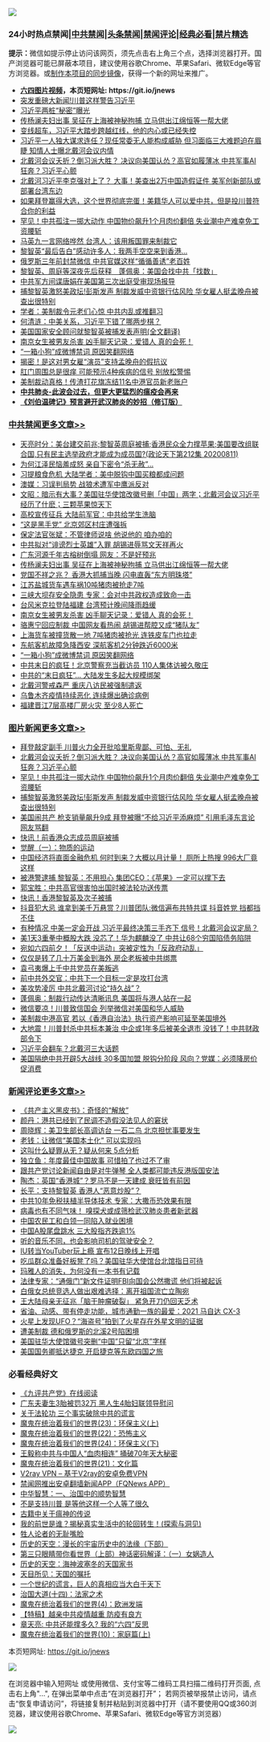![](https://raw.githubusercontent.com/fqnews/bnews/master/64photo/fqnews-qr.jpg)

<div id="tt">
<h3>24小时热点禁闻|<a href="#%E4%B8%AD%E5%85%B1%E7%A6%81%E9%97%BB%E6%9B%B4%E5%A4%9A%E6%96%87%E7%AB%A0">中共禁闻</a>|<a href="#%E5%9B%BE%E7%89%87%E6%96%B0%E9%97%BB%E6%9B%B4%E5%A4%9A%E6%96%87%E7%AB%A0">头条禁闻</a>|<a href="#%E6%96%B0%E9%97%BB%E8%AF%84%E8%AE%BA%E6%9B%B4%E5%A4%9A%E6%96%87%E7%AB%A0">禁闻评论|<a href="#%E5%BF%85%E7%9C%8B%E7%BB%8F%E5%85%B8%E5%A5%BD%E6%96%87">经典必看|<a href="/video.md#%E7%A6%81%E7%89%87%E7%B2%BE%E9%80%89">禁片精选</a></h3>
<div><b>提示：</b>微信如提示停止访问该网页，须先点击右上角三个点，选择浏览器打开。国产浏览器可能已屏蔽本项目，建议使用谷歌Chrome、苹果Safari、微软Edge等官方浏览器。或<a href="https://github.com/fqnews/bnews/blob/master/%E5%88%B6%E4%BD%9Cgit%E7%A6%81%E9%97%BB%E9%95%9C%E5%83%8F.md">制作本项目的同步镜像</a>，获得一个新的网址来推广。</div>
<ul>
<li><b><a href="http://d1.bdrive.tk/64.mp4" target="_blank">六四图片视频</a>，本页短网址: https://git.io/jnews</b></li>
<li><a href="/cnnews/20200811/1378263.md">突发重磅大新闻!川普这样警告习近平</a></li>
<li><a href="/cnnews/20200811/1377993.md">习近平两桩“秘密”曝光</a></li>
<li><a href="/cbnews/20200811/1378243.md">传杨澜夫妇出事 吴征在上海被神秘拘捕 立马供出江绵恒等一帮大佬</a></li>
<li><a href="/bannedvideo/20200811/1377988.md">变线超车，习近平大踏步跨越红线，他的内心或已经失控</a></li>
<li><a href="/comments/20200811/1378076.md">习近平一人独大谋求连任？现任常委无人能构成威胁 但习面临三大难题迫在眉睫 知情人士曝北戴河会议内情</a></li>
<li><a href="/topimagenews/20200811/1378596.md">北戴河会议夭折？倒习派大胜？ 决议向美国认怂？高官如履薄冰 中共军事AI狂奔？习近平心颤</a></li>
<li><a href="/cbnews/20200811/1378097.md">北戴河习近平李克强对上了？ 大事！美查出2万中国造假证件 美军创新部队或部署台湾东边</a></li>
<li><a href="/bannedvideo/20200811/1377977.md">如果拜登赢得大选，这个世界彻底完蛋！美籍华人可以爱中共，但是投川普符合你的利益</a></li>
<li><a href="/topimagenews/20200811/1378505.md">罕见！中共孤注一掷大动作 中国物价飙升1个月肉价翻倍 失业潮中产难幸免工资腰斩</a></li>
<li><a href="/cnnews/hknews/20200811/1378116.md">马英九一言网络哗然 台湾人：该用叛国罪来制裁它</a></li>
<li><a href="/cnnews/20200811/1378002.md">黎智英“最后告白”感动许多人：我两手空空来到香港…</a></li>
<li><a href="/cnnews/20200811/1378067.md">俄罗斯三年前封禁微信 中共官媒这样“循循善诱”老百姓</a></li>
<li><a href="/headline/20200812/1378658.md">黎智英、周庭等深夜先后获释　蓬佩奥：美国会找中共「找数」</a></li>
<li><a href="/cnnews/20200811/1377998.md">中共军方间谍唐娟在美国第三次出庭受审现场报导</a></li>
<li><a href="/topimagenews/20200811/1378227.md">捕黎智英激怒美政坛!彭斯发声 制裁发威中资银行估风险 华女雇人挺孟晚舟被查出很特别</a></li>
<li><a href="/cbnews/20200811/1378105.md">学者：美制裁令元老们心惊 中共内乱或推翻习</a></li>
<li><a href="/ssgc/20200811/1378062.md">何清涟：中美关系，习近平下错了哪两步棋？</a></li>
<li><a href="/headline/20200811/1377980.md">美国国家安全顾问就黎智英被捕发表声明(全文翻译)</a></li>
<li><a href="/cbnews/20200811/1378238.md">南京女生被男友杀害 凶手聊天记录：爱错人 真的会死！ </a></li>
<li><a href="/cbnews/20200811/1378234.md">“一箱小狗”成微博禁词 原因笑翻网络</a></li>
<li><a href="/cnnews/20200811/1378005.md">揭密！是这对男女雇“演员”支持孟晚舟的假抗议 </a></li>
<li><a href="/health/20200811/1378124.md">肛门周围总是很痒 可能预示4种疾病的信号 别放松警惕</a></li>
<li><a href="/cnnews/20200811/1378083.md">美制裁动真格！传渣打花旗冻结11名中港官员新老账户</a></li>
<li><b><a href="/comments/20200211/1275071.md" target="_blank">中共肺炎-此波会过去，但更大更猛烈的瘟疫会再来</a></b></li>
<li><b><a href="/comments/20200207/1272816.md" target="_blank">《刘伯温碑记》预言避开武汉肺炎的妙招（修订版）</a></b></li>
</ul>
</div>

<div class="catlist">
<h3><a href="/cbnews/" target="_blank">中共禁闻</a><span><a href="/cbnews/" target="_blank" rel="nofollow">更多文章>></a></span></h3>
<ul>
<li><a href="/cbnews/20200812/1378789.md" target="_blank">天亮时分：美台建交前兆;黎智英周庭被捕;香港民众全力撑苹果;美国要改组联合国,只有民主选举政府才能成为成员国?(政论天下第212集 20200811)</a></li>
<li><a href="/cbnews/20200812/1378772.md" target="_blank">为何江泽民恼羞成怒 亲自下密令“杀无赦”…</a></li>
<li><a href="/cbnews/20200812/1378742.md" target="_blank">习提粮食危机 大陆学者：美中脱钩中国买粮都成问题</a></li>
<li><a href="/cbnews/20200812/1378741.md" target="_blank">澳媒：习误判局势 战狼术遭军中鹰派反对</a></li>
<li><a href="/cbnews/20200812/1378717.md" target="_blank">文昭：暗示有大事？美国驻华使馆改徽号删「中国」两字；北戴河会议习近平经历了什麽；三颗苹果惊天下</a></li>
<li><a href="/cbnews/20200811/1378506.md" target="_blank">高校宣传征兵 大陆前军官：中共给学生洗脑</a></li>
<li><a href="/cbnews/20200811/1378247.md" target="_blank">“这是黑手党” 北京郊区村庄遭强拆</a></li>
<li><a href="/cbnews/20200811/1378246.md" target="_blank">保定法官张斌：不管律师说啥 他说他的 咱办咱的</a></li>
<li><a href="/cbnews/20200811/1378245.md" target="_blank">中共拟对“诽谤烈士英雄”入罪 胡锡进辱骂文天祥再火</a></li>
<li><a href="/cbnews/20200811/1378244.md" target="_blank">广东河源千年古榕树倒塌 网友：不是好预兆</a></li>
<li><a href="/cbnews/20200811/1378243.md" target="_blank">传杨澜夫妇出事 吴征在上海被神秘拘捕 立马供出江绵恒等一帮大佬</a></li>
<li><a href="/cbnews/20200811/1378242.md" target="_blank">党国不祥之兆？ 香港大抓捕当晚 闪电直轰“东方明珠塔”</a></li>
<li><a href="/cbnews/20200811/1378241.md" target="_blank">江苏盐城货车遇车祸10吨猪肉被抢走7吨</a></li>
<li><a href="/cbnews/20200811/1378240.md" target="_blank">三峡大坝存安全隐患 专家：会对中共政权造成致命一击</a></li>
<li><a href="/cbnews/20200811/1378239.md" target="_blank">台风米克拉登陆福建 台湾预计晚间降雨趋缓</a></li>
<li><a href="/cbnews/20200811/1378238.md" target="_blank">南京女生被男友杀害 凶手聊天记录：爱错人 真的会死！</a></li>
<li><a href="/cbnews/20200811/1378237.md" target="_blank">骆惠宁回应制裁 中国网友看热闹 胡锡进帮腔又成“猪队友”</a></li>
<li><a href="/cbnews/20200811/1378236.md" target="_blank">上海货车被撞货散一地 7吨猪肉被抢光 连铁皮车门也拉走</a></li>
<li><a href="/cbnews/20200811/1378235.md" target="_blank">东航客机故障急降西安 深航客机2分钟跌近6000米</a></li>
<li><a href="/cbnews/20200811/1378234.md" target="_blank">“一箱小狗”成微博禁词 原因笑翻网络</a></li>
<li><a href="/cbnews/20200811/1378233.md" target="_blank">中共末日的疯狂！北京警察充当截访员 110人集体访被久敬庄</a></li>
<li><a href="/cbnews/20200811/1378232.md" target="_blank">中共的“末日疯狂”… 大陆发生多起大规模绑架</a></li>
<li><a href="/cbnews/20200811/1378231.md" target="_blank">北戴河警戒森严 重庆八访民被强制遣返</a></li>
<li><a href="/cbnews/20200811/1378230.md" target="_blank">乌鲁木齐疫情持续恶化 连续爆出确诊病例</a></li>
<li><a href="/cbnews/20200811/1378229.md" target="_blank">福建晋江7层高楼厂房火灾 至少8人死亡</a></li>

</ul>
</div>
<div class="catlist">
<h3><a href="/topimagenews/" target="_blank">图片新闻</a><span><a href="/topimagenews/" target="_blank" rel="nofollow">更多文章>></a></span></h3>
<ul>
<li><a href="/topimagenews/20200812/1378728.md" target="_blank">拜登敲定副手 川普火力全开批哈里斯卑鄙、可怕、无礼</a></li>
<li><a href="/topimagenews/20200811/1378596.md" target="_blank">北戴河会议夭折？倒习派大胜？ 决议向美国认怂？高官如履薄冰 中共军事AI狂奔？习近平心颤</a></li>
<li><a href="/topimagenews/20200811/1378505.md" target="_blank">罕见！中共孤注一掷大动作 中国物价飙升1个月肉价翻倍 失业潮中产难幸免工资腰斩</a></li>
<li><a href="/topimagenews/20200811/1378227.md" target="_blank">捕黎智英激怒美政坛!彭斯发声 制裁发威中资银行估风险 华女雇人挺孟晚舟被查出很特别</a></li>
<li><a href="/topimagenews/20200811/1378226.md" target="_blank">美国闹共产 枪支销量飙升9成 拜登被曝“不给习近平添麻烦” 引用毛泽东言论 网友骂翻</a></li>
<li><a href="/topimagenews/20200811/1377855.md" target="_blank">快讯！前香港众志成员周庭被捕</a></li>
<li><a href="/comments/20200810/1377609.md" target="_blank">觉醒（一）：物质的运动</a></li>
<li><a href="/topimagenews/20200810/1377710.md" target="_blank">中国经济将直面金融危机 何时到来？大概以月计量！ 厕所上热搜 996大厂竟这样</a></li>
<li><a href="/topimagenews/20200810/1377628.md" target="_blank">被港警逮捕 黎智英：不用担心 集团CEO：《苹果》一定可以撑下去</a></li>
<li><a href="/comments/20200810/1377559.md" target="_blank">郭宝胜：中共高官很害怕出国时被法轮功送传票</a></li>
<li><a href="/topimagenews/20200810/1377469.md" target="_blank">快讯！香港黎智英及次子被捕</a></li>
<li><a href="/topimagenews/20200809/1377376.md" target="_blank">抖音犯大忌 谁拿到美千万悬赏？川普团队:微信遍布共特共谍 抖音姓党 挡都挡不住</a></li>
<li><a href="/topimagenews/20200809/1377321.md" target="_blank">有种情况 中美一定会开战 习近平最终决策三手齐下 信号！北戴河会议定局？</a></li>
<li><a href="/topimagenews/20200809/1377246.md" target="_blank">美1天3重拳中概股大跌 没芯了！华为麒麟没了 中共让68个穷国陷债务陷阱</a></li>
<li><a href="/topimagenews/20200809/1377193.md" target="_blank">宛如六四前夕！「反送中运动」突被定性为「反政府动乱」</a></li>
<li><a href="/topimagenews/20200809/1377013.md" target="_blank">仅仅是转了几十万美金到海外 房企老板被中共绑票</a></li>
<li><a href="/topimagenews/20200809/1377012.md" target="_blank">袁弓夷爆上千中共党员在美叛逃</a></li>
<li><a href="/topimagenews/20200809/1376988.md" target="_blank">前中共外交官：中共下一个目标一定是攻打台湾</a></li>
<li><a href="/topimagenews/20200809/1376970.md" target="_blank">美攻势凌厉 中共北戴河讨论“持久战”？</a></li>
<li><a href="/topimagenews/20200808/1376653.md" target="_blank">蓬佩奥：制裁行动传达清晰讯息 美国将与港人站在一起</a></li>
<li><a href="/topimagenews/20200808/1376494.md" target="_blank">微信要凉！川普致信国会 列举微信对美国和华人威胁</a></li>
<li><a href="/topimagenews/20200808/1376493.md" target="_blank">美制裁中港高官 若以《香港自治法》执行资产影响可延至美国境外</a></li>
<li><a href="/topimagenews/20200807/1376320.md" target="_blank">大地震！川普封杀中共标本兼治 中企或1年多后被美全退市 没钱了！中共财政部令下</a></li>
<li><a href="/topimagenews/20200807/1376226.md" target="_blank">习近平会翻车？北戴河三大话题</a></li>
<li><a href="/topimagenews/20200807/1376194.md" target="_blank">美国隔绝中共开辟5大战线 30多国加盟 脱钩分阶段 风向？党媒：必须降房价促消费</a></li>

</ul>
</div>
<div class="catlist">
<h3><a href="/comments/" target="_blank">新闻评论</a><span><a href="/comments/" target="_blank" rel="nofollow">更多文章>></a></span></h3>
<ul>
<li><a href="/comments/20200812/1378776.md" target="_blank">《共产主义黑皮书》：奇怪的“解放”</a></li>
<li><a href="/comments/20200812/1378775.md" target="_blank">颜丹：港共已经到了民调不造假没法见人的窘状</a></li>
<li><a href="/comments/20200812/1378774.md" target="_blank">周晓辉：美卫生部长高调访台 一石二鸟 北京担忧事要发生</a></li>
<li><a href="/comments/20200812/1378761.md" target="_blank">老钱：让微信“美国本土化” 可以实现吗</a></li>
<li><a href="/comments/20200812/1378760.md" target="_blank">这叫什么疑罪从无？疑从何来 5点分析</a></li>
<li><a href="/comments/20200812/1378759.md" target="_blank">独立鱼：年度最佳中国故事 可惜拍了也过不了审</a></li>
<li><a href="/comments/20200812/1378758.md" target="_blank">跟共产党讨论新闻自由是对牛弹琴 全人类都可能违反港版国安法</a></li>
<li><a href="/comments/20200812/1378757.md" target="_blank">陶杰：英国“香港城”？罗马不是一天建成 衰旺皆有前因</a></li>
<li><a href="/comments/20200812/1378756.md" target="_blank">长平：支持黎智英 香港人“恶意炒股”？</a></li>
<li><a href="/comments/20200812/1378727.md" target="_blank">中共10年免税扶植半导体技术 专家：大撒币恐效果有限</a></li>
<li><a href="/comments/20200812/1378726.md" target="_blank">病毒也有不同气味！ 嗅探犬或成筛检武汉肺炎患者新武器</a></li>
<li><a href="/comments/20200812/1378723.md" target="_blank">中国农民工和白领一同陷入就业困境</a></li>
<li><a href="/comments/20200812/1378722.md" target="_blank">中国A股尾盘跳水 三大股指齐跌逾1%</a></li>
<li><a href="/comments/20200812/1378721.md" target="_blank">听的音乐不同，也会影响司机的驾驶安全？</a></li>
<li><a href="/comments/20200812/1378695.md" target="_blank">IU转当YouTuber玩上瘾  宣布12日晚线上开唱</a></li>
<li><a href="/comments/20200812/1378676.md" target="_blank">吃瓜群众准备好板凳了吗？美国驻华大使馆台北馆指日可待</a></li>
<li><a href="/comments/20200812/1378665.md" target="_blank">玛雅人的消失，为何没有一本书有记载</a></li>
<li><a href="/comments/20200812/1378654.md" target="_blank">法律专家：“通俄门”新文件证明FBI向国会公然撒谎 他们将被起诉</a></li>
<li><a href="/comments/20200812/1378646.md" target="_blank">白俄女总统竞选人做出艰难选择：离开祖国流亡立陶宛</a></li>
<li><a href="/comments/20200812/1378645.md" target="_blank">王大陆母亲无征兆「脑干肿瘤破裂」  紧急开刀仍回天乏术</a></li>
<li><a href="/comments/20200812/1378637.md" target="_blank">省油、动感、带有停走功能，城市通勤一族的最爱：2021 马自达 CX-3</a></li>
<li><a href="/comments/20200812/1378625.md" target="_blank">火星上发现UFO？“海盗号”拍到了火星存在外星文明的证据</a></li>
<li><a href="/comments/20200811/1378604.md" target="_blank">遭美制裁 德和俄罗斯的北溪2号陷困境</a></li>
<li><a href="/comments/20200811/1378574.md" target="_blank">美国驻华大使馆徽号突删“中国”只留“北京”字样</a></li>
<li><a href="/comments/20200811/1378573.md" target="_blank">美国国务卿抵达捷克 开启捷克等东欧四国之旅</a></li>

</ul>
</div>

<div class="catlist">
<h3>必看经典好文</h3>
<ul>
<li><a href="/bookonline/20131116/201057.md" target="_blank">《九评共产党》在线阅读</a></li>
<li><a href="/cbnews/20200611/1343037.md" target="_blank">广东夫妻生3胎被罚32万 黑人生4胎妇联领导慰问</a></li>
<li><a href="/cbnews/20200703/1354907.md" target="_blank">关于法轮功 三个事实破除中共的谎言</a></li>
<li><a href="/ssgc/20180904/993719.md" target="_blank">魔鬼在统治着我们的世界(23)：环保主义(上)</a></li>
<li><a href="/comments/20180804/981524.md" target="_blank">魔鬼在统治着我们的世界(22)：恐怖主义</a></li>
<li><a href="/cbnews/20180907/994846.md" target="_blank">魔鬼在统治着我们的世界(24)：环保主义(下)</a></li>
<li><a href="/cbnews/20200730/1371580.md" target="_blank">王毅称中共与中国人“血肉相连” 捅破70年天大秘密</a></li>
<li><a href="/comments/20180802/980476.md" target="_blank">魔鬼在统治着我们的世界(21)：文化篇</a></li>
<li><a href="/comments/20200112/1257608.md" target="_blank">V2ray VPN &#8211; 基于V2ray的安卓免费VPN</a></li>
<li><a href="/comments/20200503/1322531.md" target="_blank">禁闻网推出安卓翻墙新闻APP（FQNews APP）</a></li>
<li><a href="/comments/20200605/1340202.md" target="_blank">中华智慧：一、治国中的顺势智慧</a></li>
<li><a href="/comments/20200716/1361654.md" target="_blank">不是支持川普 是等他这样一个人等了很久</a></li>
<li><a href="/ccpdope/20200531/1337409.md" target="_blank">古籍中关于瘟神的传说</a></li>
<li><a href="/comments/20200715/1359453.md" target="_blank">我的前世是谁？揭秘真实生活中的轮回转生！(探索与洞见)</a></li>
<li><a href="/comments/20200606/783250.md" target="_blank">牲人论者的无耻嘴脸</a></li>
<li><a href="/tculture/20121025/73066.md" target="_blank">历史的天空：漫长的宇宙历史中的法缘（下部）</a></li>
<li><a href="/comments/20200426/1319648.md" target="_blank">第三只眼睛带你看世界（上部）神话密码解译：（一）女娲造人</a></li>
<li><a href="/tculture/xiulian/20170318/732480.md" target="_blank">历史的天空：海神波塞冬的天国家书</a></li>
<li><a href="/tculture/20180919/1000196.md" target="_blank">天目所见：天国的嘱托</a></li>
<li><a href="/comments/20200621/1348067.md" target="_blank">一个世纪的谎言，巨人的真相应当大白于天下</a></li>
<li><a href="/cbnews/20180320/916962.md" target="_blank">治国大道(十四)：法家之术</a></li>
<li><a href="/topimagenews/20180522/946266.md" target="_blank">魔鬼在统治着我们的世界(4)：欧洲发端</a></li>
<li><a href="/comments/20200424/1318689.md" target="_blank">【特稿】越亲中共疫情越重 防疫有良方</a></li>
<li><a href="/comments/20200607/1341003.md" target="_blank">章天亮: 中共还能撑多久? 我的“六四”反思</a></li>
<li><a href="/topimagenews/20180529/950153.md" target="_blank">魔鬼在统治着我们的世界(10)：家庭篇(上)</a></li>

</ul>
</div>

本页短网址: https://git.io/jnews

![](https://raw.githubusercontent.com/fqnews/bnews/master/64photo/fqnews-qr.jpg)

在浏览器中输入短网址 或使用微信、支付宝等二维码工具扫描二维码打开页面, 点击右上角"...", 在弹出菜单中点击“在浏览器打开”； 若网页被举报禁止访问，请点击“恢复申请访问”，将链接复制并粘贴到浏览器中打开（请不要使用QQ或360浏览器，建议使用谷歌Chrome、苹果Safari、微软Edge等官方浏览器）

![](https://raw.githubusercontent.com/fqnews/bnews/master/64photo/wx.jpg)